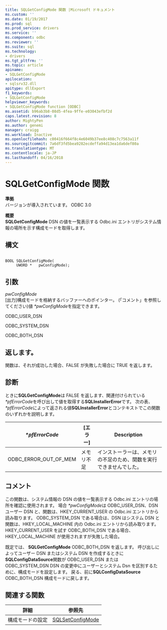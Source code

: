 ```yaml
---
title: SQLGetConfigMode 関数 |Microsoft ドキュメント
ms.custom: ''
ms.date: 01/19/2017
ms.prod: sql
ms.prod_service: drivers
ms.service: ''
ms.component: odbc
ms.reviewer: ''
ms.suite: sql
ms.technology:
- drivers
ms.tgt_pltfrm: ''
ms.topic: article
apiname:
- SQLGetConfigMode
apilocation:
- sqlsrv32.dll
apitype: dllExport
f1_keywords:
- SQLGetConfigMode
helpviewer_keywords:
- SQLGetConfigMode function [ODBC]
ms.assetid: b96ab3b8-08d5-4fea-9ffe-e03043efbf2d
caps.latest.revision: 8
author: MightyPen
ms.author: genemi
manager: craigg
ms.workload: Inactive
ms.openlocfilehash: c00416f664f8c4e6049b37ee8c408c7c7563a11f
ms.sourcegitcommit: 7a6df3fd5bea9282ecdeffa94d13ea1da6def80a
ms.translationtype: MT
ms.contentlocale: ja-JP
ms.lasthandoff: 04/16/2018
---
```

# <a name="sqlgetconfigmode-function"></a>SQLGetConfigMode 関数
**準拠**  
 バージョンが導入されています。 ODBC 3.0  
  
 **概要**  
 **SQLGetConfigMode** DSN の値を一覧表示する Odbc.ini エントリがシステム情報の場所を示す構成モードを取得します。  
  
## <a name="syntax"></a>構文  
  
```  
  
BOOL SQLGetConfigMode(  
     UWORD *   pwConfigMode);  
```  
  
## <a name="arguments"></a>引数  
 *pwConfigMode*  
 [出力]構成モードを格納するバッファーへのポインター。 (「コメント」を参照してください)値 *\*pwConfigMode*を指定できます。  
  
 ODBC_USER_DSN  
  
 ODBC_SYSTEM_DSN  
  
 ODBC_BOTH_DSN  
  
## <a name="returns"></a>返します。  
 関数は、それが成功した場合、FALSE が失敗した場合に TRUE を返します。  
  
## <a name="diagnostics"></a>診断  
 ときに**SQLGetConfigMode**は FALSE を返します、関連付けられている *\*pfErrorCode*を呼び出して値を取得する**SQLInstallerError**です。 次の表、  *\*pfErrorCode*によって返される値**SQLInstallerError**とコンテキストでこの関数のいずれかを説明します。  
  
|*\*pfErrorCode*|[エラー]|Description|  
|---------------------|-----------|-----------------|  
|ODBC_ERROR_OUT_OF_MEM|メモリ不足|インストーラーは、メモリの不足のため、関数を実行できませんでした。|  
  
## <a name="comments"></a>コメント  
 この関数は、システム情報の DSN の値を一覧表示する Odbc.ini エントリの場所を確認に使用されます。 場合 *\*pwConfigMode*は ODBC_USER_DSN、DSN ユーザー DSN と、関数は、HKEY_CURRENT_USER の Odbc.ini エントリから読み取ります。 ODBC_SYSTEM_DSN である場合は、DSN はシステム DSN と関数は、HKEY_LOCAL_MACHINE 内の Odbc.ini エントリから読み取ります。 HKEY_CURRENT_USER を試す ODBC_BOTH_DSN である場合、HKEY_LOCAL_MACHINE が使用されますが失敗した場合。  
  
 既定では、 **SQLGetConfigMode** ODBC_BOTH_DSN を返します。 呼び出しによってユーザー DSN またはシステム DSN を作成するときに**SQLConfigDataSource**関数が ODBC_USER_DSN または ODBC_SYSTEM_DSN DSN の変更中にユーザーとシステム Dsn を区別するために、構成モードを設定します。 戻る、前に**SQLConfigDataSource** ODBC_BOTH_DSN 構成モードに戻します。  
  
## <a name="related-functions"></a>関連する関数  
  
|詳細|参照先|  
|---------------------------|---------|  
|構成モードの設定|[SQLSetConfigMode](../../../odbc/reference/syntax/sqlsetconfigmode-function.md)|
